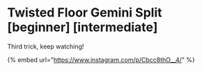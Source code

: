 # Twisted Floor Gemini Split \[beginner] \[intermediate]

Third trick, keep watching!

{% embed url="https://www.instagram.com/p/Cbcc8thO__4/" %}
